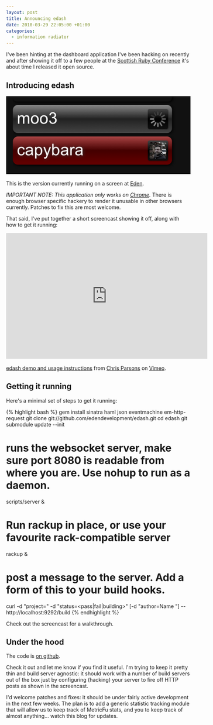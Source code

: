 ```yaml
---
layout: post
title: Announcing edash
date: 2010-03-29 22:05:00 +01:00
categories:
  - information radiator
---
```

I've been hinting at the dashboard application I've been hacking on recently and after showing it off to a few people at the [Scottish Ruby Conference](http://scottishrubyconference.com) it's about time I released it open source.

## Introducing edash

![edash screenshot](/files/edash-1.png)

This is the version currently running on a screen at [Eden](http://edendevelopment.co.uk). 

*IMPORTANT NOTE: This application only works on [Chrome](http://google.com/chrome).* There is enough browser specific hackery to render it unusable in other browsers currently. Patches to fix this are most welcome.

That said, I've put together a short screencast showing it off, along with how to get it running:

<object width="550" height="344"><param name="allowfullscreen" value="true" /><param name="allowscriptaccess" value="always" /><param name="movie" value="http://vimeo.com/moogaloop.swf?clip_id=10535751&amp;server=vimeo.com&amp;show_title=1&amp;show_byline=1&amp;show_portrait=0&amp;color=c9ff23&amp;fullscreen=1" /><embed src="http://vimeo.com/moogaloop.swf?clip_id=10535751&amp;server=vimeo.com&amp;show_title=1&amp;show_byline=1&amp;show_portrait=0&amp;color=c9ff23&amp;fullscreen=1" type="application/x-shockwave-flash" allowfullscreen="true" allowscriptaccess="always" width="550" height="344"></embed></object>

<p><a href="http://vimeo.com/10535751">edash demo and usage instructions</a> from <a href="http://vimeo.com/user2596622">Chris Parsons</a> on <a href="http://vimeo.com">Vimeo</a>.</p>

## Getting it running

Here's a minimal set of steps to get it running:

{% highlight bash %}
gem install sinatra haml json eventmachine em-http-request
git clone git://github.com/edendevelopment/edash.git
cd edash
git submodule update --init
# runs the websocket server, make sure port 8080 is readable from where you are. Use nohup to run as a daemon.
scripts/server &
# Run rackup in place, or use your favourite rack-compatible server
rackup &
# post a message to the server. Add a form of this to your build hooks.
curl -d "project=<project>" -d "status=<pass|fail|building>" [-d "author=Name <email>"] -- http://localhost:9292/build
{% endhighlight %}

Check out the screencast for a walkthrough.

## Under the hood

The code is [on github](http://github.com/edendevelopment/edash).

Check it out and let me know if you find it useful. I'm trying to keep it pretty thin and build server agnostic: it should work with a number of build servers out of the box just by configuring (hacking) your server to fire off HTTP posts as shown in the screencast.

I'd welcome patches and fixes: it should be under fairly active development in the next few weeks. The plan is to add a generic statistic tracking module that will allow us to keep track of MetricFu stats, and you to keep track of almost anything... watch this blog for updates.


